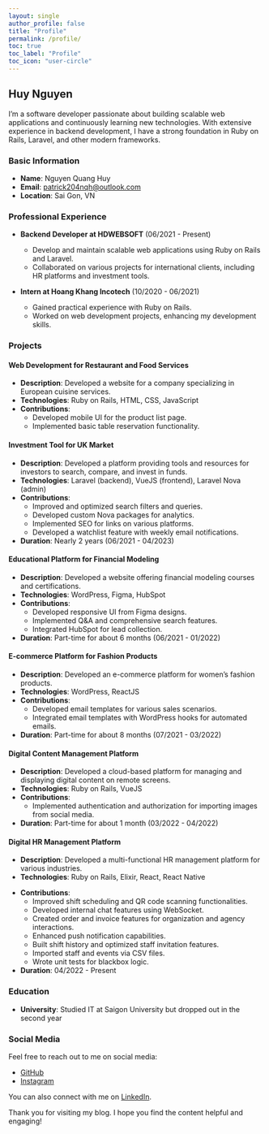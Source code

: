 ```yaml
---
layout: single
author_profile: false
title: "Profile"
permalink: /profile/
toc: true
toc_label: "Profile"
toc_icon: "user-circle"
---
```


## Huy Nguyen

I’m a software developer passionate about building scalable web applications and continuously learning new technologies. With extensive experience in backend development, I have a strong foundation in Ruby on Rails, Laravel, and other modern frameworks.

### Basic Information
- **Name**: Nguyen Quang Huy
- **Email**: patrick204nqh@outlook.com
- **Location**: Sai Gon, VN

### Professional Experience

- **Backend Developer at HDWEBSOFT** (06/2021 - Present)
  - Develop and maintain scalable web applications using Ruby on Rails and Laravel.
  - Collaborated on various projects for international clients, including HR platforms and investment tools.

- **Intern at Hoang Khang Incotech** (10/2020 - 06/2021)
  - Gained practical experience with Ruby on Rails.
  - Worked on web development projects, enhancing my development skills.

### Projects

#### Web Development for Restaurant and Food Services
- **Description**: Developed a website for a company specializing in European cuisine services.
- **Technologies**: Ruby on Rails, HTML, CSS, JavaScript
- **Contributions**:
  - Developed mobile UI for the product list page.
  - Implemented basic table reservation functionality.

#### Investment Tool for UK Market
- **Description**: Developed a platform providing tools and resources for investors to search, compare, and invest in funds.
- **Technologies**: Laravel (backend), VueJS (frontend), Laravel Nova (admin)
- **Contributions**:
  - Improved and optimized search filters and queries.
  - Developed custom Nova packages for analytics.
  - Implemented SEO for links on various platforms.
  - Developed a watchlist feature with weekly email notifications.
- **Duration**: Nearly 2 years (06/2021 - 04/2023)

#### Educational Platform for Financial Modeling
- **Description**: Developed a website offering financial modeling courses and certifications.
- **Technologies**: WordPress, Figma, HubSpot
- **Contributions**:
  - Developed responsive UI from Figma designs.
  - Implemented Q&A and comprehensive search features.
  - Integrated HubSpot for lead collection.
- **Duration**: Part-time for about 6 months (06/2021 - 01/2022)

#### E-commerce Platform for Fashion Products
- **Description**: Developed an e-commerce platform for women’s fashion products.
- **Technologies**: WordPress, ReactJS
- **Contributions**:
  - Developed email templates for various sales scenarios.
  - Integrated email templates with WordPress hooks for automated emails.
- **Duration**: Part-time for about 8 months (07/2021 - 03/2022)

#### Digital Content Management Platform
- **Description**: Developed a cloud-based platform for managing and displaying digital content on remote screens.
- **Technologies**: Ruby on Rails, VueJS
- **Contributions**:
  - Implemented authentication and authorization for importing images from social media.
- **Duration**: Part-time for about 1 month (03/2022 - 04/2022)

#### Digital HR Management Platform
- **Description**: Developed a multi-functional HR management platform for various industries.
- **Technologies**: Ruby on Rails, Elixir, React, React Native
<!-- - **Team Size**: 8 members (2 Backend VN, 1 Frontend VN, 1 Mobile VN, 1 Tester CA, 1 PM CA, 1 Full-stack CA, 1 Technical Leader CA) -->
- **Contributions**:
  <!-- - Migrated Elixir source to Ruby on Rails. -->
  - Improved shift scheduling and QR code scanning functionalities.
  - Developed internal chat features using WebSocket.
  - Created order and invoice features for organization and agency interactions.
  - Enhanced push notification capabilities.
  - Built shift history and optimized staff invitation features.
  - Imported staff and events via CSV files.
  - Wrote unit tests for blackbox logic.
- **Duration**: 04/2022 - Present

### Education
- **University**: Studied IT at Saigon University but dropped out in the second year

### Social Media

Feel free to reach out to me on social media:

- [GitHub](https://github.com/patrick204nqh)
- [Instagram](https://www.instagram.com/patrick204nqh)

You can also connect with me on [LinkedIn](https://www.linkedin.com/in/patrick204nqh).

Thank you for visiting my blog. I hope you find the content helpful and engaging!